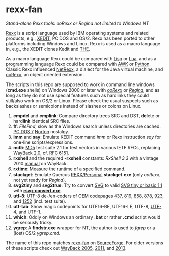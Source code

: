 # rexx-fan
*Stand-alone Rexx tools: ooRexx or Regina not limited to Windows NT*

[Rexx](https://en.wikipedia.org/wiki/Rexx) is a script language used by IBM operating systems and related products, e.g., [XEDIT](https://en.wikipedia.org/wiki/XEDIT), PC DOS and OS/2. Rexx has been ported to other platforms including Windows and Linux. Rexx is used as a macro language in, e.g., the XEDIT clones Kedit and [THE](https://en.wikipedia.org/wiki/The_Hessling_Editor).

As a macro language Rexx could be compared with [Lisp](https://en.wikipedia.org/wiki/Lisp_(programming_language)) or [Lua](https://en.wikipedia.org/wiki/Lua_(programming_language)), and as a programming language Rexx could be compared with [AWK](https://en.wikipedia.org/wiki/AWK) or [Python](https://en.wikipedia.org/wiki/Python_(programming_language)). Classic Rexx influenced [NetRexx](https://en.wikipedia.org/wiki/NetRexx), a dialect for the Java virtual machine, and [ooRexx](https://en.wikipedia.org/wiki/Object_REXX), an object oriented extension.

The scripts in this repo are supposed to work in command line windows (**cmd.exe** shells) on Windows 2000 or later with *[ooRexx](https://www.oorexx.org/about.html)* or *[Regina](https://sourceforge.net/projects/regina-rexx/)*, and as long as they do not use special features such as hardlinks they could still/also work on OS/2 or Linux. Please check the usual suspects such as backslashes or semicolons instead of slashes or colons on Linux.

1. **cmpdel** and **cmplink**: Compare directory trees SRC and DST, **del**ete or hard**link** identical SRC files.
2. **ff**: *FileFind*, slow as the Windows search unless directories are cached. [PC DOS 7](https://en.wikipedia.org/wiki/IBM_PC_DOS#7.00) [Norton](https://en.wikipedia.org/wiki/Norton_Utilities#Version_2.0) nostalgy.
2. **imm** and **say**: Emulate KEDIT command *imm* or Rexx instruction *say* for one-line scripts/expressions.
2. **md5**: [MD5](https://en.wikipedia.org/wiki/MD5) test suite 2.1 for test vectors in various IETF RFCs, replacing WayBack [2.0](https://web.archive.org/web/20120918193421/http://omniplex.om.funpic.de/src/md5.cmd), cf. [RFC 6151](https://tools.ietf.org/html/rfc6151).
2. **rxshell** and the required **-rxshell** constants: *RxShell 3.3* with a vintage 2010 [manual](https://web.archive.org/web/20130730232350/http://omniplex.om.funpic.de/src/rxshell.htm) on WayBack.
2. **rxtime**: Measure the runtime of a specified command. 
2. **stackget**: Emulate Quercus [REXX/Personal](http://www.edm2.com/index.php/Personal_REXX) **stackget.exe** (only *ooRexx*, not yet ready for *Regina*).
2. **svg2tiny** and **svg2true**: Try to convert [SVG](https://commons.wikimedia.org/wiki/Help:SVG) to valid [SVG tiny or basic 1.1](https://www.w3.org/TR/2003/REC-SVGMobile-20030114/) with **[rsvg-convert.exe](https://sourceforge.net/projects/tumagcc/)**.
2. **utf-8**: [UTF-8](https://en.wikipedia.org/wiki/UTF-8) de-/en-coders of OEM codepages [437](https://en.wikipedia.org/wiki/Code_page_437), [819](https://en.wikipedia.org/wiki/ISO/IEC_8859-1), [858](https://web.archive.org/web/20130522131229/http://omniplex.om.funpic.de/ibm850.htm#skipxml), [878](KOI8-R), [923](https://en.wikipedia.org/wiki/ISO/IEC_8859-15), and [1252](https://web.archive.org/web/20130522131229/http://omniplex.om.funpic.de/ibm850.htm#cp1004) (incl. test suite).
2. **utf-tab**: Show magic codepoints for UTF16-BE, UTF16-LE, UTF-8, [UTF-4](https://web.archive.org/web/20110813010254/http://omniplex.om.funpic.de/home/test/utf-4.xml), and UTF-1.
2. **which**: Oddly on Windows an ordinary **.bat** or rather **.cmd** script would be seriously tricky.
2. **ygrep**: A **findstr.exe** wrapper for NT, the author is used to *fgrep* or a (lost) OS/2 *ygrep.cmd*.

The name of this repo matches [rexx-fan](https://sourceforge.net/u/rexx-fan/profile) on [SourceForge](https://en.wikipedia.org/wiki/SourceForge). For older versions of these scripts check out [WayBack 2005](https://web.archive.org/web/20050505221501/http://frank.ellermann.bei.t-online.de/sources.htm#General), [2011](https://web.archive.org/web/20110102232137/http://home.claranet.de/xyzzy/sources.htm#General), and [2013](https://web.archive.org/web/20130522122606/http://omniplex.om.funpic.de/sources.htm#General).
